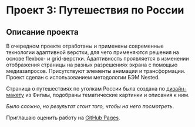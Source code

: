 # Проект 3: Путешествия по России

## Описание проекта
В очередном проекте отработаны и применены современные технологии адаптивной верстки, для чего применяются решения на основе flexbox- и grid-верстки.
Адаптивность проявляется в изменении отображения страницы на разных разрешениях экрана с помощью медиазапросов.
Присутствуют элементы анимации и трансформации.
Проект сделан с использованием методологии БЭМ Nested.

Страница о путешествиях по уголкам России была создана по [дизайн-макету](https://www.figma.com/file/5S2WSbEFL6awjVWJ0NWL8Q/Sprint-3_-Russia-_-desktop-%2B-mobile?node-id=28503%3A0) из Фигмы, подобраны тематические картинки и описания к ним.

*Было сложно, но результат стоит того, чтобы на него посмотреть*.

Приглашаю оценить работу на [GitHub Pages](https://glockstar.github.io/russian-travel/index.html).
